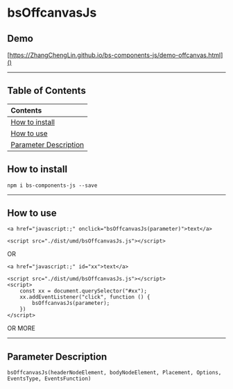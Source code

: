 # bsOffcanvasJs

## Demo

[https://ZhangChengLin.github.io/bs-components-js/demo-offcanvas.html]()

---

## Table of Contents

| Contents                                        |
|:------------------------------------------------|
| [How to install](#how-to-install)               |
| [How to use](#how-to-use)                       |
| [Parameter Description](#parameter-description) |

## How to install

```
npm i bs-components-js --save
```

---

## How to use

```
<a href="javascript:;" onclick="bsOffcanvasJs(parameter)">text</a>

<script src="./dist/umd/bsOffcanvasJs.js"></script>
```

OR

```
<a href="javascript:;" id="xx">text</a>

<script src="./dist/umd/bsOffcanvasJs.js"></script>
<script>
    const xx = document.querySelector("#xx");
    xx.addEventListener("click", function () {
        bsOffcanvasJs(parameter);
    })
</script>
```

OR MORE


---

## Parameter Description

```
bsOffcanvasJs(headerNodeElement, bodyNodeElement, Placement, Options, EventsType, EventsFunction)
```
